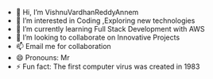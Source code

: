 - 👋 Hi, I’m VishnuVardhanReddyAnnem
- 👀 I’m interested in Coding ,Exploring new technologies
- 🌱 I’m currently learning Full Stack Development with AWS
- 💞️ I’m looking to collaborate on Innovative Projects
- 📫 Email me for collaboration
- 😄 Pronouns: Mr
- ⚡ Fun fact: The first computer virus was created in 1983

<!---
VishnuVardhanReddyAnnem/VishnuVardhanReddyAnnem is a ✨ special ✨ repository because its `README.md` (this file) appears on your GitHub profile.
You can click the Preview link to take a look at your changes.
--->
